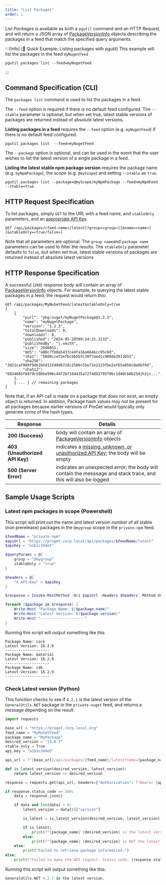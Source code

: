 ```yaml
---
title: "List Packages"
order: 1
---
```


*List Packages* is available as both a `pgutil` command and an HTTP Request, and will return a JSON array of [PackageVersionInfo](/docs/proget/reference-api/proget-api-packages#package-version) objects describing the packages in a feed that match the specified query arguments.

:::(Info) (🚀 Quick Example: Listing packages with pgutil)
This example will list the packages in the feed `myNugetFeed`

```
pgutil packages list --feed=myNugetFeed
```
:::

## Command Specification (CLI)
The `packages list` command is used to list the packages in a feed. 

The `--feed` option is required if there is no default feed configured. The `--stable` parameter is optional, but when set true, latest stable versions of packages are returned instead of absolute latest versions. 

**Listing packages in a feed** requires the `--feed` option (e.g. `myNugetFeed`) if there is no default feed configured.
```
pgutil packages list  --feed=myNugetFeed
```

The `--package` option is optional, and can be used in the event that the user wishes to list the latest version of a single package in a feed. 

**Listing the latest stable npm package version** requires the package name (e.g. `myNpmPackage`), the scope (e.g. `@myScope`) and setting `--stable` as `true`.
```
pgutil packages list --package=@myScope/myNpmPackage --feed=myNpmFeed --stable=true
```

## HTTP Request Specification
To list packages, simply `GET` to the URL with a feed name, and `stableOnly` parameters, and an [appropriate API Key](/docs/proget/reference-api/proget-api-packages#authentication).
````
GET /api/packages/«feed-name»/latest[?group=«group»][&name=«name»][&stableOnly=«true/false»]
````
Note that all parameters are optional. The `group name`and `package name` parameters can be used to filter the results. The `stableOnly` parameter defaults to `false`, but when set true, latest stable versions of packages are returned instead of absolute latest versions

## HTTP Response Specification
A successful (`200`) response body will contain an array of [PackageVersionInfo](/docs/proget/reference-api/proget-api-packages#package-version) objects. For example, to querying the latest stable packages in a feed, the request would return this:
```
GET /api/packages/MyNuGetFeed/latest&stableOnly=true
[
    {
        "purl": "pkg:nuget/myNugetPackage@1.2.3",
        "name": "myNugetPackage",
        "version": "1.2.3",
        "totalDownloads": 0,
        "downloads": 0,
        "published": "2024-05-28T09:14:31.313Z",
        "publishedBy": "j.smith",
        "size": 2596051,
        "md5": "a80c7fb0a5437ce4fa16a664bcc95c60",
        "sha1": "50d8ccef2efbc9b5bfc38f7ae41c989de2011b55",
        "sha256": "3d21caf909f9db2b5d13249d6728c2506c55e72e2123fbe2af65a056c0a0bf9d",
        "sha512": "6934665f0479c58bbe996c44f2bf16d435a72f4d92795f0bc1d40cb0b234jh3jc...",
    },
    { ... } // remaining packages
]
```
Note that, if an API call is made on a package that does not exist, an empty object is returned. In addition,  Package hash values may not be present for all packages because earlier versions of ProGet would typically only generate some of the hash types.

| Response | Details |
| --- | --- |
| **200 (Success)** | body will contain an array of [PackageVersionInfo](/docs/proget/reference-api/proget-api-packages#package-version) objects
|  **403 (Unauthorized API Key)** | indicates a [missing, unknown, or unauthorized API Key](/docs/proget/reference-api/proget-api-packages#authentication); the body will be empty
| **500 (Server Error)** | indicates an unexpected error; the body will contain the messsage and stack trace, and this will also be logged

## Sample Usage Scripts

### Latest npm packages in scope (Powershell)
This script will print out the name and latest version number of all stable (non prerelease) packages in the `@mygroup` scope in the `private-npm` feed.
````powershell
$feedName = "private-npm"
$apiUrl = "https://proget.corp.local/api/packages/$feedName/latest"
$apiKey = "a1b2c3d4e5"

$queryParams = @{
    group = "@mygroup"
    stableOnly = "true"
}

$headers = @{
    "X-API-Key" = $apiKey
}

$response = Invoke-RestMethod -Uri $apiUrl -Headers $headers -Method Get -Body $queryParams

foreach ($package in $response) {
    Write-Host "Package Name: $($package.name)"
    Write-Host "Latest Version: $($package.version)"
    Write-Host "--------------------"
}
````

Running this script will output something like this
````
Package Name: core
Latest Version: 16.2.6
--------------------
Package Name: material
Latest Version: 16.2.9
--------------------
Package Name: cdk
Latest Version: 16.2.9
--------------------
````

### Check Latest version (Python)
This function checks to see if `4.2.1` is the latest version of the `GeneralUtils.NET` package in the `private-nuget` feed, and returns a message depending on the result.
```python
import requests

base_url = "https://proget.corp.local.org"
feed_name = "MyNuGetFeed"
package_name = "MyPackage"
desired_version = "13.0.3"
stable_only = True 
api_key = "a1b2c3d4e5"

api_url = f"{base_url}/api/packages/{feed_name}/latest?name={package_name}&stableOnly={stable_only}"

def is_latest_version(desired_version, latest_version):
    return latest_version == desired_version

response = requests.get(api_url, headers={"Authorization": f"Bearer {api_key}"})

if response.status_code == 200:
    data = response.json()

    if data and len(data) > 0:
        latest_version = data[0]["version"]

        is_latest = is_latest_version(desired_version, latest_version)

        if is_latest:
            print(f"{package_name} {desired_version} is the latest version.")
        else:
            print(f"{package_name} {desired_version} is NOT the latest version.")
    else:
        print("Failed to retrieve package information.")
else:
    print(f"Failed to make the API request. Status code: {response.status_code}")
```
Running this script will output something like this:
````python
GeneralUtils.NET 4.2.1 is the latest version.
````
